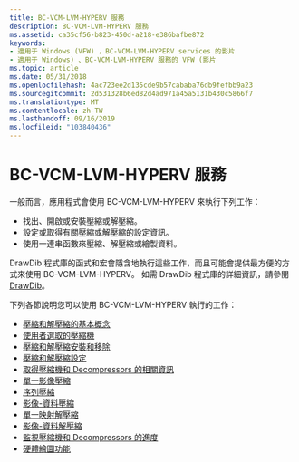 ```yaml
---
title: BC-VCM-LVM-HYPERV 服務
description: BC-VCM-LVM-HYPERV 服務
ms.assetid: ca35cf56-b823-450d-a218-e386bafbe872
keywords:
- 適用于 Windows (VFW) ，BC-VCM-LVM-HYPERV services 的影片
- 適用于 Windows) 、BC-VCM-LVM-HYPERV 服務的 VFW (影片
ms.topic: article
ms.date: 05/31/2018
ms.openlocfilehash: 4ac723ee2d135cde9b57cababa76db9fefbb9a23
ms.sourcegitcommit: 2d531328b6ed82d4ad971a45a5131b430c5866f7
ms.translationtype: MT
ms.contentlocale: zh-TW
ms.lasthandoff: 09/16/2019
ms.locfileid: "103840436"
---
```

# <a name="vcm-services"></a>BC-VCM-LVM-HYPERV 服務

一般而言，應用程式會使用 BC-VCM-LVM-HYPERV 來執行下列工作：

-   找出、開啟或安裝壓縮或解壓縮。
-   設定或取得有關壓縮或解壓縮的設定資訊。
-   使用一連串函數來壓縮、解壓縮或繪製資料。

DrawDib 程式庫的函式和宏會隱含地執行這些工作，而且可能會提供最方便的方式來使用 BC-VCM-LVM-HYPERV。 如需 DrawDib 程式庫的詳細資訊，請參閱 [DrawDib](drawdib.md)。

下列各節說明您可以使用 BC-VCM-LVM-HYPERV 執行的工作：

-   [壓縮和解壓縮的基本概念](compressor-and-decompressor-basics.md)
-   [使用者選取的壓縮機](user-selected-compressors.md)
-   [壓縮和解壓縮安裝和移除](compressor-and-decompressor-installation-and-removal.md)
-   [壓縮和解壓縮設定](compressor-and-decompressor-configuration.md)
-   [取得壓縮機和 Decompressors 的相關資訊](getting-information-about-compressors-and-decompressors.md)
-   [單一影像壓縮](single-image-compression.md)
-   [序列壓縮](sequence-compression.md)
-   [影像-資料壓縮](image-data-compression.md)
-   [單一映射解壓縮](single-image-decompression.md)
-   [影像-資料解壓縮](image-data-decompression.md)
-   [監視壓縮機和 Decompressors 的進度](monitoring-the-progress-of-compressors-and-decompressors.md)
-   [硬體繪圖功能](hardware-drawing-capabilities.md)

 

 




